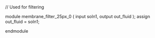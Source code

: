 // Used for filtering

module membrane_filter_25px_0 (
    input soln1,
    output out_fluid
);
    assign out_fluid = soln1;

endmodule